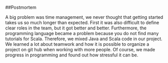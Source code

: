 ##Postmortem

A big problem was time management, we never thought that getting started takes us so much longer than expected.
First it was also difficult to define clear roles in the team, but it got better and better.
Furthermore, the programming language became a problem because you do not find many tutorials for Scala.
Therefore, we mixed Java and Scala code in our project.
We learned a lot about teamwork and how it is possible to organize a project on git hub when working with more people.
Of course, we made progress in programming and found out how stressful it can be.
